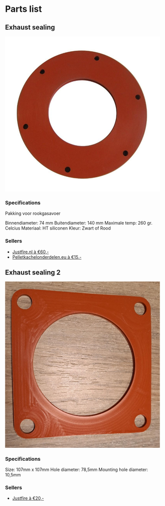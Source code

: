 # Parts list

## Exhaust sealing

![Exhaust-seal](media/parts-list/image.png)

### Specifications

Pakking voor rookgasavoer

Binnendiameter: 74 mm
Buitendiameter: 140 mm
Maximale temp: 260 gr. Celcius
Materiaal: HT siliconen
Kleur: Zwart of Rood

### Sellers

- [Justfire.nl à €60,-](https://justfire.nl/rubber-tbv-uitlaat-flens.html)
- [Pelletkachelonderdelen.eu à €15,-](https://pelletkachelonderdelen.eu/pakkingen/613-rookgasafvoer-pakking-tbv-inbouwpelletkachels-00087061.html)

## Exhaust sealing 2

![sealing2](media/parts-list/image-1.png)

### Specifications

Size: 107mm x 107mm
Hole diameter: 78,5mm
Mounting hole diameter: 10,5mm

### Sellers

- [Justfire à €20,-](https://justfire.nl/ps-parts-exaustconnection.html)